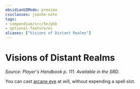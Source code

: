 ```yaml
---
obsidianUIMode: preview
cssclasses: json5e-note
tags:
- compendium/src/5e/phb
- optional-feature/ei
aliases: ["Visions of Distant Realms"]
---
```

# Visions of Distant Realms
*Source: Player's Handbook p. 111. Available in the SRD.* 

You can cast [arcane eye](../../spells/arcane-eye.md#) at will, without expending a spell slot.